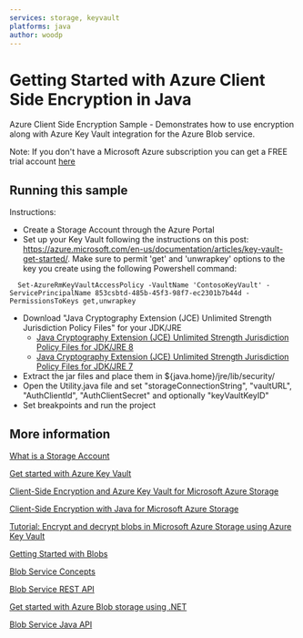 ```yaml
---
services: storage, keyvault
platforms: java
author: woodp
---
```


# Getting Started with Azure Client Side Encryption in Java

Azure Client Side Encryption Sample - Demonstrates how to use encryption along with Azure Key Vault integration for the Azure Blob service.

Note: If you don't have a Microsoft Azure subscription you can get a FREE trial account [here](http://go.microsoft.com/fwlink/?LinkId=330212)

## Running this sample

Instructions:

- Create a Storage Account through the Azure Portal
- Set up your Key Vault following the instructions on this post: https://azure.microsoft.com/en-us/documentation/articles/key-vault-get-started/. Make sure to permit 'get' and 'unwrapkey' options to the key you create using the following Powershell command:

```
  Set-AzureRmKeyVaultAccessPolicy -VaultName 'ContosoKeyVault' -ServicePrincipalName 853csbtd-485b-45f3-98f7-ec2301b7b44d -PermissionsToKeys get,unwrapkey
```

- Download "Java Cryptography Extension (JCE) Unlimited Strength Jurisdiction Policy Files" for your JDK/JRE
	- [Java Cryptography Extension (JCE) Unlimited Strength Jurisdiction Policy Files for JDK/JRE 8](http://www.oracle.com/technetwork/java/javase/downloads/jce8-download-2133166.html)
	- [Java Cryptography Extension (JCE) Unlimited Strength Jurisdiction Policy Files for JDK/JRE 7](http://www.oracle.com/technetwork/java/javase/downloads/jce-7-download-432124.html)
- Extract the jar files and place them in ${java.home}/jre/lib/security/
- Open the Utility.java file and set "storageConnectionString", "vaultURL", "AuthClientId", "AuthClientSecret" and optionally "keyVaultKeyID"
- Set breakpoints and run the project


## More information

[What is a Storage Account](http://azure.microsoft.com/en-us/documentation/articles/storage-whatis-account/)

[Get started with Azure Key Vault](https://azure.microsoft.com/en-us/documentation/articles/key-vault-get-started/)

[Client-Side Encryption and Azure Key Vault for Microsoft Azure Storage](https://azure.microsoft.com/en-us/documentation/articles/storage-client-side-encryption/)

[Client-Side Encryption with Java for Microsoft Azure Storage](https://azure.microsoft.com/en-us/documentation/articles/storage-client-side-encryption-java/)

[Tutorial: Encrypt and decrypt blobs in Microsoft Azure Storage using Azure Key Vault](https://azure.microsoft.com/en-us/documentation/articles/storage-encrypt-decrypt-blobs-key-vault/)

[Getting Started with Blobs](http://azure.microsoft.com/en-us/documentation/articles/storage-java-how-to-use-blob-storage/)

[Blob Service Concepts](http://msdn.microsoft.com/en-us/library/dd179376.aspx)

[Blob Service REST API](http://msdn.microsoft.com/en-us/library/dd135733.aspx)

[Get started with Azure Blob storage using .NET](https://azure.microsoft.com/en-us/documentation/articles/storage-dotnet-how-to-use-blobs/)

[Blob Service Java API](http://azure.github.io/azure-storage-java/)
